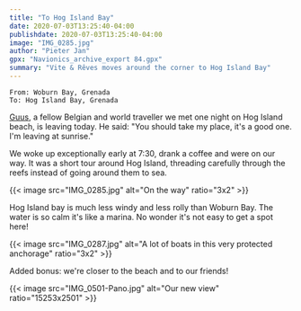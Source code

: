 ```yaml
---
title: "To Hog Island Bay"
date: 2020-07-03T13:25:40-04:00
publishdate: 2020-07-03T13:25:40-04:00
image: "IMG_0285.jpg"
author: "Pieter Jan"
gpx: "Navionics_archive_export 84.gpx"
summary: "Vite & Rêves moves around the corner to Hog Island Bay"
---
```


`From: Woburn Bay, Grenada`<br/>
`To: Hog Island Bay, Grenada`

[Guus](https://www.facebook.com/mycat.yemanja), a fellow Belgian and world traveller we met one night on Hog Island beach, is leaving today. He said: "You should take my place, it's a good one. I'm leaving at sunrise."

We woke up exceptionally early at 7:30, drank a coffee and were on our way. It was a short tour around Hog Island, threading carefully through the reefs instead of going around them to sea.

{{< image src="IMG_0285.jpg" alt="On the way" ratio="3x2" >}}

Hog Island bay is much less windy and less rolly than Woburn Bay. The water is so calm it's like a marina. No wonder it's not easy to get a spot here!

{{< image src="IMG_0287.jpg" alt="A lot of boats in this very protected anchorage" ratio="3x2" >}}

Added bonus: we're closer to the beach and to our friends!

{{< image src="IMG_0501-Pano.jpg" alt="Our new view" ratio="15253x2501" >}}

